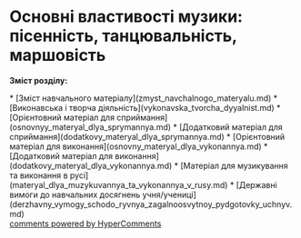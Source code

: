 <div id="hypercomments_widget" class="js-hypercomments-widget invisible"></div>

# Основні властивості музики: пісенність, танцювальність, маршовість

<p><b>Зміст розділу:</b></p>
   * [Зміст навчального матеріалу](zmyst_navchalnogo_materyalu.md)
       * [Виконавська і творча діяльність](vуkonavska_tvorcha_dyyalnist.md)
       * [Орієнтовний матеріал для сприймання](osnovnуy_materyal_dlya_sprуmannya.md)
       * [Додатковий матеріал для сприймання](dodatkovу_materyal_dlya_sprуmannya.md)
       * [Орієнтовний матеріал для  виконання](osnovnу_materyal_dlya_vуkonannya.md)
       * [Додатковий матеріал для виконання](dodatkovу_materyal_dlya_vуkonannya.md)
       * [Матеріал для музикування та виконання в русі](materyal_dlya_muzуkuvannya_ta_vуkonannya_v_rusy.md)
   * [Державні вимоги до навчальних досягнень учня/учениці](derzhavny_vуmogу_schodo_ryvnya_zagalnoosvytnoy_pydgotovkу_uchnyv.md)

<div class="js-hypercomments-container">
    <a href="http://hypercomments.com" class="hc-link" title="comments widget">comments powered by HyperComments</a>
</div>